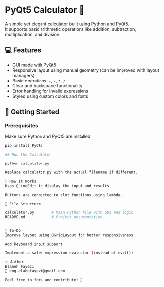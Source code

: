 # PyQt5 Calculator 🧮

A simple yet elegant calculator built using Python and PyQt5.  
It supports basic arithmetic operations like addition, subtraction, multiplication, and division.

## 💻 Features

- GUI made with PyQt5
- Responsive layout using manual geometry (can be improved with layout managers)
- Basic operations: `+`, `-`, `*`, `/`
- Clear and backspace functionality
- Error handling for invalid expressions
- Styled using custom colors and fonts

## 🚀 Getting Started

### Prerequisites

Make sure Python and PyQt5 are installed:

```bash
pip install PyQt5

## Run the Calculator

python calculator.py

Replace calculator.py with the actual filename if different.

🧠 How It Works
Uses QLineEdit to display the input and results.

Buttons are connected to slot functions using lambda.

📁 File Structure

calculator.py        # Main Python file with GUI and logic
README.md            # Project documentation


📌 To-Do
Improve layout using QGridLayout for better responsiveness

Add keyboard input support

Implement a safer expression evaluator (instead of eval())

✨ Author
Elaheh Fayezi
📧 eng.elahefayezi@gmail.com

Feel free to fork and contribute! 🌱
